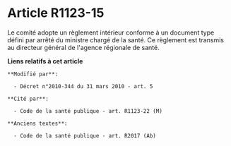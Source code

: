 # Article R1123-15

Le comité adopte un règlement intérieur conforme à un document type défini par arrêté du ministre chargé de la santé. Ce
règlement est transmis au directeur général de l'agence régionale de santé.

**Liens relatifs à cet article**

	**Modifié par**:

	  - Décret n°2010-344 du 31 mars 2010 - art. 5

	**Cité par**:

	  - Code de la santé publique - art. R1123-22 (M)

	**Anciens textes**:

	  - Code de la santé publique - art. R2017 (Ab)
